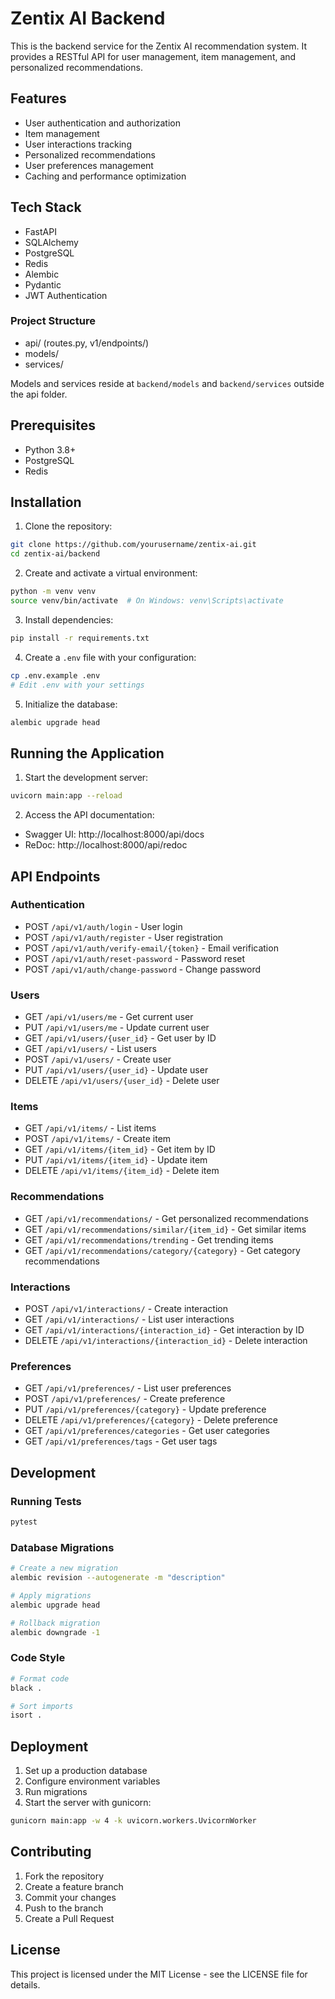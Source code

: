 # Zentix AI Backend

This is the backend service for the Zentix AI recommendation system. It provides a RESTful API for user management, item management, and personalized recommendations.

## Features

- User authentication and authorization
- Item management
- User interactions tracking
- Personalized recommendations
- User preferences management
- Caching and performance optimization

## Tech Stack

- FastAPI
- SQLAlchemy
- PostgreSQL
- Redis
- Alembic
- Pydantic
- JWT Authentication
### Project Structure
- api/ (routes.py, v1/endpoints/)
- models/
- services/

Models and services reside at `backend/models` and `backend/services` outside the api folder.


## Prerequisites

- Python 3.8+
- PostgreSQL
- Redis

## Installation

1. Clone the repository:
```bash
git clone https://github.com/yourusername/zentix-ai.git
cd zentix-ai/backend
```

2. Create and activate a virtual environment:
```bash
python -m venv venv
source venv/bin/activate  # On Windows: venv\Scripts\activate
```

3. Install dependencies:
```bash
pip install -r requirements.txt
```

4. Create a `.env` file with your configuration:
```bash
cp .env.example .env
# Edit .env with your settings
```

5. Initialize the database:
```bash
alembic upgrade head
```

## Running the Application

1. Start the development server:
```bash
uvicorn main:app --reload
```

2. Access the API documentation:
- Swagger UI: http://localhost:8000/api/docs
- ReDoc: http://localhost:8000/api/redoc

## API Endpoints

### Authentication
- POST `/api/v1/auth/login` - User login
- POST `/api/v1/auth/register` - User registration
- POST `/api/v1/auth/verify-email/{token}` - Email verification
- POST `/api/v1/auth/reset-password` - Password reset
- POST `/api/v1/auth/change-password` - Change password

### Users
- GET `/api/v1/users/me` - Get current user
- PUT `/api/v1/users/me` - Update current user
- GET `/api/v1/users/{user_id}` - Get user by ID
- GET `/api/v1/users/` - List users
- POST `/api/v1/users/` - Create user
- PUT `/api/v1/users/{user_id}` - Update user
- DELETE `/api/v1/users/{user_id}` - Delete user

### Items
- GET `/api/v1/items/` - List items
- POST `/api/v1/items/` - Create item
- GET `/api/v1/items/{item_id}` - Get item by ID
- PUT `/api/v1/items/{item_id}` - Update item
- DELETE `/api/v1/items/{item_id}` - Delete item

### Recommendations
- GET `/api/v1/recommendations/` - Get personalized recommendations
- GET `/api/v1/recommendations/similar/{item_id}` - Get similar items
- GET `/api/v1/recommendations/trending` - Get trending items
- GET `/api/v1/recommendations/category/{category}` - Get category recommendations

### Interactions
- POST `/api/v1/interactions/` - Create interaction
- GET `/api/v1/interactions/` - List user interactions
- GET `/api/v1/interactions/{interaction_id}` - Get interaction by ID
- DELETE `/api/v1/interactions/{interaction_id}` - Delete interaction

### Preferences
- GET `/api/v1/preferences/` - List user preferences
- POST `/api/v1/preferences/` - Create preference
- PUT `/api/v1/preferences/{category}` - Update preference
- DELETE `/api/v1/preferences/{category}` - Delete preference
- GET `/api/v1/preferences/categories` - Get user categories
- GET `/api/v1/preferences/tags` - Get user tags

## Development

### Running Tests
```bash
pytest
```

### Database Migrations
```bash
# Create a new migration
alembic revision --autogenerate -m "description"

# Apply migrations
alembic upgrade head

# Rollback migration
alembic downgrade -1
```

### Code Style
```bash
# Format code
black .

# Sort imports
isort .
```

## Deployment

1. Set up a production database
2. Configure environment variables
3. Run migrations
4. Start the server with gunicorn:
```bash
gunicorn main:app -w 4 -k uvicorn.workers.UvicornWorker
```

## Contributing

1. Fork the repository
2. Create a feature branch
3. Commit your changes
4. Push to the branch
5. Create a Pull Request

## License

This project is licensed under the MIT License - see the LICENSE file for details. 